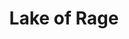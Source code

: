 ---
title: Lake of Rage
layout: deck
era: 2010
in_progress: true
description: A post-2010 rework of the Gyarados deck to show off its full potential
achievements:

links:

cards:
  pokemon:
    - name: Magikarp
      set: SF
      number: 65
      quantity: 4
    - name: Gyarados
      set: SF
      number: 19
      quantity: 3
      missing_count: 3
    - name: Sableye
      set: SF
      number: 48
      quantity: 4
    - name: Uxie
      set: LA
      number: 43
      quantity: 2
    - name: Uxie LV.X
      set: LA
      number: 146
      quantity: 1
      missing_count: 1
    - name: Azelf
      set: LA
      number: 19
      quantity: 1
    - name: Azelf
      set: MT
      number: 4
      quantity: 1
      missing_count: 1
    - name: Floatzel GL
      set: RR
      number: 4
      quantity: 1
    - name: Floatzel GL LV.X
      set: RR
      number: 104
      quantity: 1
    - name: Combee
      set: SF
      number: 57
      quantity: 1
    - name: Regice
      set: LA
      number: 36
      quantity: 1
      missing_count: 1
    - name: Unown [Q]
      set: MD
      number: 49
      quantity: 1
    - name: Mesprit
      set: LA
      number: 34
      quantity: 1
      missing_count: 1
  trainers:
    - name: Pokémon Collector
      set: HS
      number: 97
      quantity: 4
      missing_count: 2
    - name: Felicity's Drawing
      set: GE
      number: 98
      quantity: 4
    - name: Bebe's Search
      set: RR
      number: 89
      quantity: 2
    - name: Super Scoop Up
      set: UL
      number: 83
      quantity: 4
    - name: PlusPower
      set: UL
      number: 80
      quantity: 4
    - name: Poké Blower +
      set: SF
      number: 88
      quantity: 4
    - name: Pokémon Rescue
      set: PL
      number: 115
      quantity: 4
    - name: Pokémon Communication
      set: HS
      number: 98
      quantity: 2
    - name: Expert Belt
      set: AR
      number: 87
      quantity: 2
    - name: Broken Time-Space
      set: PL
      number: 104
      quantity: 4
  energy:
    - name: Warp Energy
      set: SF
      number: 95
      quantity: 4
---